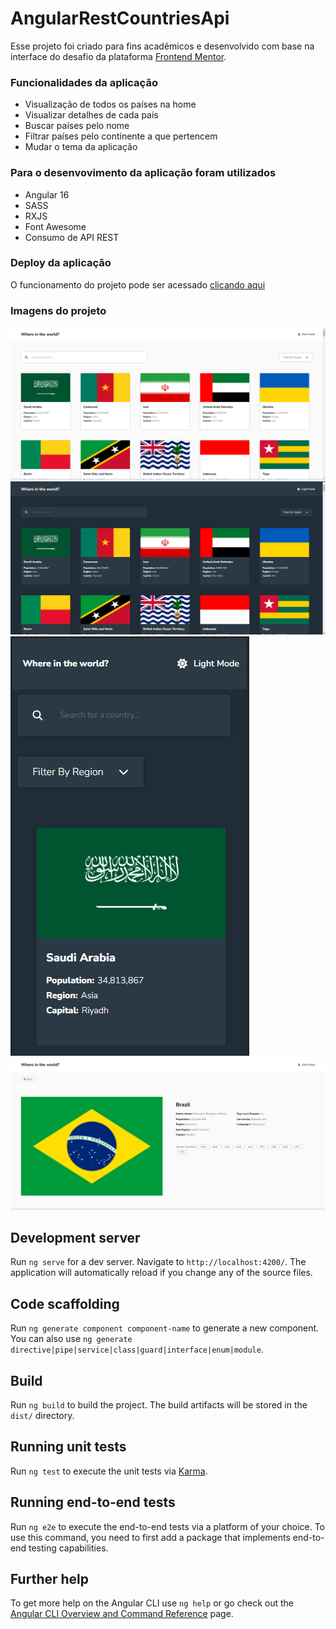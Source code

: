 # AngularRestCountriesApi

Esse projeto foi criado para fins acadêmicos e desenvolvido com base na interface do desafio da plataforma [Frontend Mentor](https://www.frontendmentor.io).

### Funcionalidades da aplicação
  * Visualização de todos os países na home
  * Visualizar detalhes de cada país
  * Buscar países pelo nome
  * Filtrar países pelo continente a que pertencem
  * Mudar o tema da aplicação

### Para o desenvovimento da aplicação foram utilizados

  * Angular 16
  * SASS
  * RXJS
  * Font Awesome
  * Consumo de API REST

### Deploy da aplicação
O funcionamento do projeto pode ser acessado [clicando aqui](https://angular-rest-countries-api.vercel.app/)

### Imagens do projeto

![home light mode.](src/assets/imgs/rest-countries-1.png "Imagem simples")
![home dark mode.](src/assets/imgs/rest-countries-3.png "Imagem simples")
![details desktop.](src/assets/imgs/rest-countries-4.png "Imagem simples")
![home mobile.](src/assets/imgs/rest-countries-2.png "Imagem simples")


## Development server

Run `ng serve` for a dev server. Navigate to `http://localhost:4200/`. The application will automatically reload if you change any of the source files.

## Code scaffolding

Run `ng generate component component-name` to generate a new component. You can also use `ng generate directive|pipe|service|class|guard|interface|enum|module`.

## Build

Run `ng build` to build the project. The build artifacts will be stored in the `dist/` directory.

## Running unit tests

Run `ng test` to execute the unit tests via [Karma](https://karma-runner.github.io).

## Running end-to-end tests

Run `ng e2e` to execute the end-to-end tests via a platform of your choice. To use this command, you need to first add a package that implements end-to-end testing capabilities.

## Further help

To get more help on the Angular CLI use `ng help` or go check out the [Angular CLI Overview and Command Reference](https://angular.io/cli) page.
